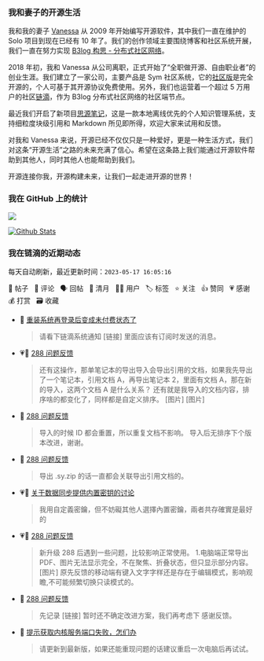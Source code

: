 ### 我和妻子的开源生活

我和我的妻子 [Vanessa](https://github.com/Vanessa219) 从 2009 年开始编写开源软件，其中我们一直在维护的 Solo 项目到现在已经有 10 年了。我们的创作领域主要围绕博客和社区系统开展，我们一直在努力实现 [B3log 构思 - 分布式社区网络](https://ld246.com/article/1546941897596)。

2018 年初，我和 Vanessa 从公司离职，正式开始了“全职做开源、自由职业者”的创业生涯。我们建立了一家公司，主要产品是 Sym 社区系统，它的[社区版](https://github.com/88250/symphony)是完全开源的，个人可基于其开源协议免费使用。另外，我们也运营着一个超过 5 万用户的社区[链滴](https://ld246.com)，作为 B3log 分布式社区网络的社区端节点。

最近我们开启了新项目[思源笔记](https://github.com/siyuan-note/siyuan)，这是一款本地离线优先的个人知识管理系统，支持细粒度块级引用和 Markdown 所见即所得，欢迎大家来试用和反馈。

对我和 Vanessa 来说，开源已经不仅仅只是一种爱好，更是一种生活方式，我们对这条“开源生活”之路的未来充满了信心。希望在这条路上我们能通过开源软件帮助到其他人，同时其他人也能帮助到我们。

开源连接你我，开源构建未来，让我们一起走进开源的世界！

### 我在 GitHub 上的统计

<a title="Hits" target="_blank" href="https://github.com/88250/88250"><img src="https://hits.b3log.org/88250/88250.svg"></a>

[![Github Stats](https://github-readme-stats.vercel.app/api?username=88250&theme=tokyonight&show_icons=true)](https://github.com/88250)

<!--events start -->

### 我在链滴的近期动态

每天自动刷新，最近更新时间：`2023-05-17 16:05:16`

📝 帖子 &nbsp; 💬 评论 &nbsp; 🗣 回帖 &nbsp; 🌙 清月 &nbsp; 👨‍💻 用户 &nbsp; 🏷️ 标签 &nbsp; ⭐️ 关注 &nbsp; 👍 赞同 &nbsp; 💗 感谢 &nbsp; 💰 打赏 &nbsp; 🗃 收藏

* 💬 [重装系统再登录后变成未付费状态了](https://ld246.com/article/1684291966615/comment/1684292742732#comments)

  > 请看下链滴系统通知 [链接] 里面应该有订阅时发送的消息。
* 💗💬 [288 问题反馈](https://ld246.com/article/1684238100676/comment/1684287302587#comments)

  > 还有这操作，那单笔记本的导出导入会导出引用的文档，如果我先导出了一个笔记本，引用文档 A，再导出笔记本 2，里面有文档 A，那在新的导入，这两个文档 A 是什么关系？ 还有就是我导入的文档内容，排序啥的都变化了，同样都是自定义排序。 [图片] [图片]
* 💬 [288 问题反馈](https://ld246.com/article/1684238100676/comment/1684287913045#comments)

  > 导入的时候 ID 都会重置，所以重复文档不影响。 导入后无排序下个版本改进，谢谢。
* 💬 [288 问题反馈](https://ld246.com/article/1684238100676/comment/1684286726710#comments)

  > 导出 .sy.zip 的话一直都会关联导出引用文档的。
* 💗💬 [关于数据同步提供内置密钥的讨论](https://ld246.com/article/1683798917454/comment/1684243602147#comments)

  > 我用自定義密鑰，但不妨礙其他人選擇內置密鑰，兩者共存確實是最好的
* 💗📝 [288 问题反馈](https://ld246.com/article/1684238100676)

  > 新升级 288 后遇到一些问题，比较影响正常使用。 1.电脑端正常导出 PDF、图片无法显示完全，不在聚焦、折叠状态，但只显示部分内容。 [图片] 原先反馈的移动端有键入文字字样还是存在于编辑模式，影响观瞻,不可能频繁切换只读模式的。
* 💬 [288 问题反馈](https://ld246.com/article/1684238100676/comment/1684240212207#comments)

  > 先记录 [链接] 暂时还不确定改进方案，我们再考虑下 感谢反馈。
* 💬 [提示获取内核服务端口失败，怎们办](https://ld246.com/article/1684236641493/comment/1684237734008#comments)

  > 请更新到最新版，如果还能重现问题的话建议重启一次电脑后再试试。


<!--events end -->
